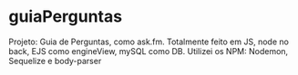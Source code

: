 # guiaPerguntas
Projeto: Guia de Perguntas, como ask.fm. Totalmente feito em JS, node no back, EJS como engineView, mySQL como DB. Utilizei os NPM: Nodemon, Sequelize e body-parser
